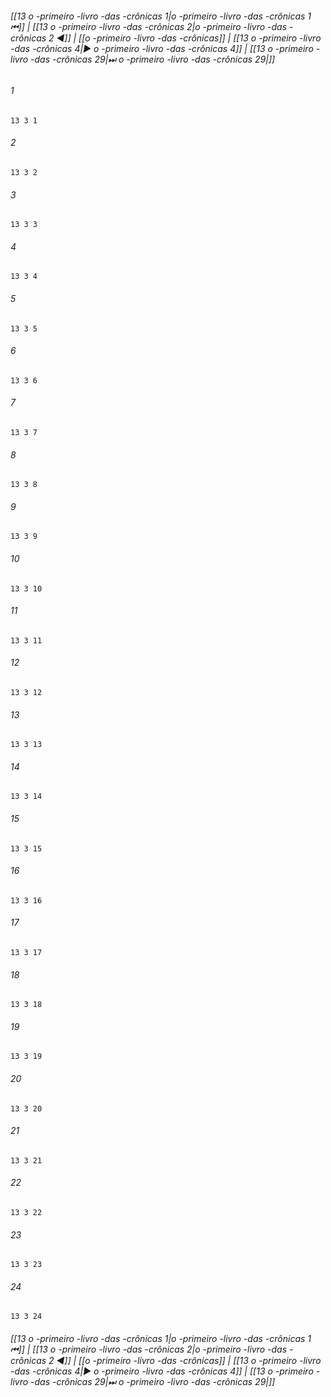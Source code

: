 
###### [[13 o -primeiro -livro -das -crônicas 1|o -primeiro -livro -das -crônicas 1 ⏮]] | [[13 o -primeiro -livro -das -crônicas 2|o -primeiro -livro -das -crônicas 2 ◀]] | [[o -primeiro -livro -das -crônicas]] | [[13 o -primeiro -livro -das -crônicas 4|▶ o -primeiro -livro -das -crônicas 4]] | [[13 o -primeiro -livro -das -crônicas 29|⏭ o -primeiro -livro -das -crônicas 29|]]

###### 1
``` verse
13 3 1 
```
###### 2
``` verse
13 3 2 
```
###### 3
``` verse
13 3 3 
```
###### 4
``` verse
13 3 4 
```
###### 5
``` verse
13 3 5 
```
###### 6
``` verse
13 3 6 
```
###### 7
``` verse
13 3 7 
```
###### 8
``` verse
13 3 8 
```
###### 9
``` verse
13 3 9 
```
###### 10
``` verse
13 3 10 
```
###### 11
``` verse
13 3 11 
```
###### 12
``` verse
13 3 12 
```
###### 13
``` verse
13 3 13 
```
###### 14
``` verse
13 3 14 
```
###### 15
``` verse
13 3 15 
```
###### 16
``` verse
13 3 16 
```
###### 17
``` verse
13 3 17 
```
###### 18
``` verse
13 3 18 
```
###### 19
``` verse
13 3 19 
```
###### 20
``` verse
13 3 20 
```
###### 21
``` verse
13 3 21 
```
###### 22
``` verse
13 3 22 
```
###### 23
``` verse
13 3 23 
```
###### 24
``` verse
13 3 24 
```

###### [[13 o -primeiro -livro -das -crônicas 1|o -primeiro -livro -das -crônicas 1 ⏮]] | [[13 o -primeiro -livro -das -crônicas 2|o -primeiro -livro -das -crônicas 2 ◀]] | [[o -primeiro -livro -das -crônicas]] | [[13 o -primeiro -livro -das -crônicas 4|▶ o -primeiro -livro -das -crônicas 4]] | [[13 o -primeiro -livro -das -crônicas 29|⏭ o -primeiro -livro -das -crônicas 29|]]

